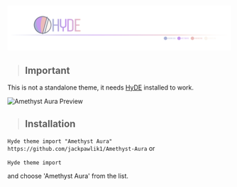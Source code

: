 <img src="https://raw.githubusercontent.com/prasanthrangan/hyprdots/main/Source/assets/hyde_banner.png" alt="HyDE">

> ## Important
This is not a standalone theme, it needs [HyDE](https://github.com/prasanthrangan/hyprdots) installed to work.

<img src="https://cdn.discordapp.com/attachments/502277954575925250/1339428633252466759/Frame_1.png?ex=67aeaf9f&is=67ad5e1f&hm=734c759822f0eb4805c6a5809d70c0424c4c0d84a79be16f8910b8d83a6277c5&" alt="Amethyst Aura Preview">

> ## Installation

```Hyde theme import "Amethyst Aura" https://github.com/jackpawlik1/Amethyst-Aura```
or

```Hyde theme import```

and choose 'Amethyst Aura' from the list.



